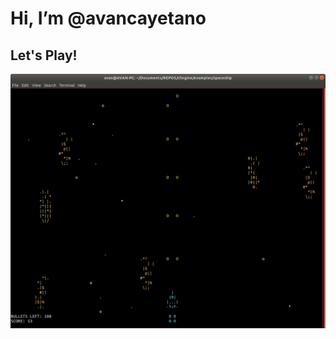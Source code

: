 # Hi, I’m @avancayetano
## Let's Play!
![gameplay](https://github.com/avancayetano/clingine/blob/master/screenshots/gameplay.png "gameplay")
